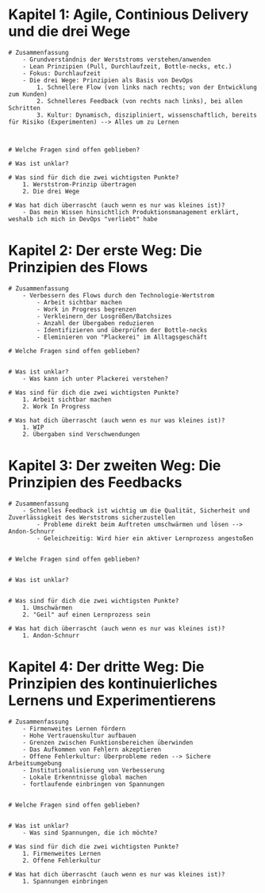 # Kapitel 1: Agile, Continious Delivery und die drei Wege


	# Zusammenfassung
		- Grundverständnis der Werststroms verstehen/anwenden
		- Lean Prinzipien (Pull, Durchlaufzeit, Bottle-necks, etc.)
		- Fokus: Durchlaufzeit
		- Die drei Wege: Prinzipien als Basis von DevOps
			1. Schnellere Flow (von links nach rechts; von der Entwicklung zum Kunden)
			2. Schnelleres Feedback (von rechts nach links), bei allen Schritten
			3. Kultur: Dynamisch, diszipliniert, wissenschaftlich, bereits für Risiko (Experimenten) --> Alles um zu Lernen


		
	# Welche Fragen sind offen geblieben?
		
	# Was ist unklar?

	# Was sind für dich die zwei wichtigsten Punkte?
		1. Werststrom-Prinzip übertragen
		2. Die drei Wege
		
	# Was hat dich überrascht (auch wenn es nur was kleines ist)?
		- Das mein Wissen hinsichtlich Produktionsmanagement erklärt, weshalb ich mich in DevOps "verliebt" habe


# Kapitel 2: Der erste Weg: Die Prinzipien des Flows

	# Zusammenfassung
		- Verbessern des Flows durch den Technologie-Wertstrom
			- Arbeit sichtbar machen
			- Work in Progress begrenzen
			- Verkleinern der Losgrößen/Batchsizes
			- Anzahl der Übergaben reduzieren
			- Identifizieren und überprüfen der Bottle-necks
			- Eleminieren von "Plackerei" im Alltagsgeschäft
			
	# Welche Fragen sind offen geblieben?
		
		
	# Was ist unklar?
		- Was kann ich unter Plackerei verstehen?
	
	# Was sind für dich die zwei wichtigsten Punkte?
		1. Arbeit sichtbar machen
		2. Work In Progress 

	# Was hat dich überrascht (auch wenn es nur was kleines ist)?
		1. WIP
		2. Übergaben sind Verschwendungen 


# Kapitel 3: Der zweiten Weg: Die Prinzipien des Feedbacks

	# Zusammenfassung
		- Schnelles Feedback ist wichtig um die Qualität, Sicherheit und Zuverlässigkeit des Werststroms sicherzustellen
			- Probleme direkt beim Auftreten umschwärmen und lösen --> Andon-Schnurr
			- Geleichzeitig: Wird hier ein aktiver Lernprozess angestoßen

			
	# Welche Fragen sind offen geblieben?
		
		
	# Was ist unklar?

	
	# Was sind für dich die zwei wichtigsten Punkte?
		1. Umschwärmen
		2. "Geil" auf einen Lernprozess sein

	# Was hat dich überrascht (auch wenn es nur was kleines ist)?
		1. Andon-Schnurr		


# Kapitel 4: Der dritte Weg: Die Prinzipien des kontinuierliches Lernens und Experimentierens

	# Zusammenfassung
		- Firmenweites Lernen fördern
		- Hohe Vertrauenskultur aufbauen
		- Grenzen zwischen Funktionsbereichen überwinden
		- Das Aufkommen von Fehlern akzeptieren
		- Offene Fehlerkultur: Überprobleme reden --> Sichere Arbeitsumgebung
		- Institutionalisierung von Verbesserung
		- Lokale Erkenntnisse global machen 
		- fortlaufende einbringen von Spannungen

			
	# Welche Fragen sind offen geblieben?
		
		
	# Was ist unklar?
		- Was sind Spannungen, die ich möchte?
	
	# Was sind für dich die zwei wichtigsten Punkte?
		1. Firmenweites Lernen
		2. Offene Fehlerkultur

	# Was hat dich überrascht (auch wenn es nur was kleines ist)?
		1. Spannungen einbringen
